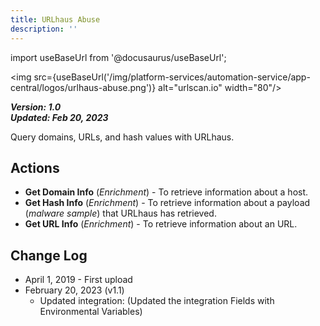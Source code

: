 ```yaml
---
title: URLhaus Abuse
description: ''
---
```

import useBaseUrl from '@docusaurus/useBaseUrl';

<img src={useBaseUrl('/img/platform-services/automation-service/app-central/logos/urlhaus-abuse.png')} alt="urlscan.io" width="80"/>

***Version: 1.0  
Updated: Feb 20, 2023***

Query domains, URLs, and hash values with URLhaus.

## Actions

* **Get Domain Info** (*Enrichment*) - To retrieve information about a host.
* **Get Hash Info** (*Enrichment*) - To retrieve information about a payload (*malware sample*) that URLhaus has retrieved.
* **Get URL Info** (*Enrichment*) - To retrieve information about an URL.

## Change Log

* April 1, 2019 - First upload
* February 20, 2023 (v1.1)
	+ Updated integration: (Updated the integration Fields with Environmental Variables)
